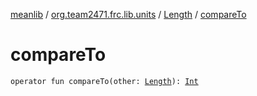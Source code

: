 [meanlib](../../index.md) / [org.team2471.frc.lib.units](../index.md) / [Length](index.md) / [compareTo](./compare-to.md)

# compareTo

`operator fun compareTo(other: `[`Length`](index.md)`): `[`Int`](https://kotlinlang.org/api/latest/jvm/stdlib/kotlin/-int/index.html)